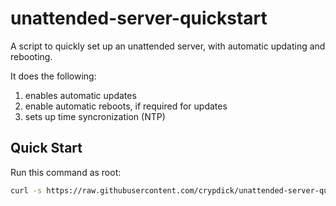 # unattended-server-quickstart
A script to quickly set up an unattended server, with automatic updating and rebooting.

It does the following:

1) enables automatic updates
2) enable automatic reboots, if required for updates
3) sets up time syncronization (NTP)


## Quick Start
Run this command as root:

```bash
curl -s https://raw.githubusercontent.com/crypdick/unattended-server-quickstart/main/unattended_server_quickstart.sh | sudo bash
```